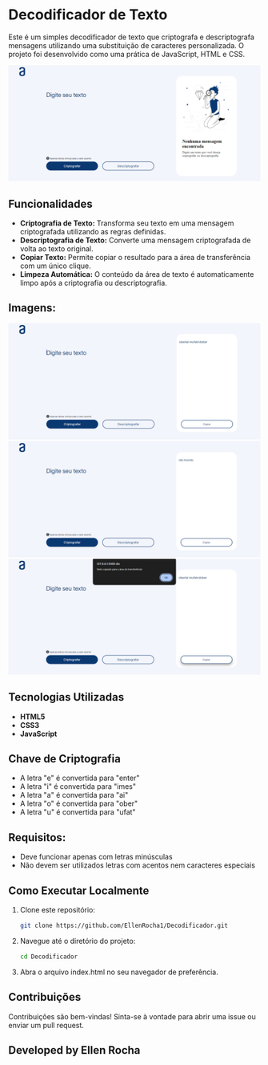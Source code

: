 # Decodificador de Texto

Este é um simples decodificador de texto que criptografa e descriptografa mensagens utilizando uma substituição de caracteres personalizada. O projeto foi desenvolvido como uma prática de JavaScript, HTML e CSS.

![Tela Inicial](assets_readme/tela_inicial.png)

## Funcionalidades

- **Criptografia de Texto:** Transforma seu texto em uma mensagem criptografada utilizando as regras definidas.
- **Descriptografia de Texto:** Converte uma mensagem criptografada de volta ao texto original.
- **Copiar Texto:** Permite copiar o resultado para a área de transferência com um único clique.
- **Limpeza Automática:** O conteúdo da área de texto é automaticamente limpo após a criptografia ou descriptografia.

## Imagens:

  ![Texto Criptografado](assets_readme/texto_criptografado.png)
  ![Texto Descriptografado](assets_readme/texto_descriptografado.png)
  ![Texto Copiado](assets_readme/texto_copiado.png)
  

## Tecnologias Utilizadas

- **HTML5**
- **CSS3**
- **JavaScript**

## Chave de Criptografia

- A letra "e" é convertida para "enter"
- A letra "i" é convertida para "imes"
- A letra "a" é convertida para "ai"
- A letra "o" é convertida para "ober"
- A letra "u" é convertida para "ufat"

## Requisitos:

- Deve funcionar apenas com letras minúsculas
- Não devem ser utilizados letras com acentos nem caracteres especiais

## Como Executar Localmente

1. Clone este repositório:
   ```bash
   git clone https://github.com/EllenRocha1/Decodificador.git

2. Navegue até o diretório do projeto:
   ```bash
   cd Decodificador

3. Abra o arquivo index.html no seu navegador de preferência.

## Contribuições

Contribuições são bem-vindas! Sinta-se à vontade para abrir uma issue ou enviar um pull request.

## Developed by Ellen Rocha
